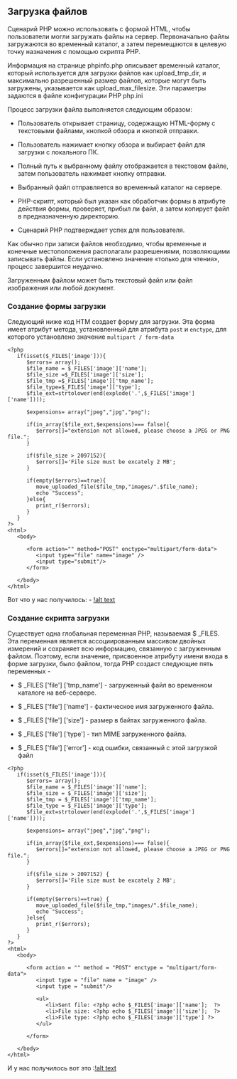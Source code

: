 ## Загрузка файлов

Сценарий PHP можно использовать с формой HTML, чтобы пользователи могли загружать файлы на сервер. 
Первоначально файлы загружаются во временный каталог, а затем перемещаются в целевую точку назначения с помощью скрипта PHP.

Информация на странице phpinfo.php описывает временный каталог, который используется для загрузки файлов как upload_tmp_dir, 
и максимально разрешенный размер файлов, которые могут быть загружены, указывается как upload_max_filesize. 
Эти параметры задаются в файле конфигурации PHP php.ini

Процесс загрузки файла выполняется следующим образом:

* Пользователь открывает страницу, содержащую HTML-форму с текстовыми файлами, кнопкой обзора и кнопкой отправки.

* Пользователь нажимает кнопку обзора и выбирает файл для загрузки с локального ПК.
* Полный путь к выбранному файлу отображается в текстовом файле, затем пользователь нажимает кнопку отправки.
* Выбранный файл отправляется во временный каталог на сервере.
* PHP-скрипт, который был указан как обработчик формы в атрибуте действия формы, проверяет, прибыл ли файл, а затем копирует файл в предназначенную директорию.
* Сценарий PHP подтверждает успех для пользователя.

Как обычно при записи файлов необходимо, чтобы временные и конечные местоположения располагали разрешениями, позволяющими записывать файлы. 
Если установлено значение «только для чтения», процесс завершится неудачно.

Загруженным файлом может быть текстовый файл или файл изображения или любой документ.

### Создание формы загрузки
Следующий ниже код HTM создает форму для загрузки. Эта форма имеет атрибут метода, установленный для атрибута ```post``` и ```enctype```, для которого установлено значение ```multipart / form-data```
```
<?php
   if(isset($_FILES['image'])){
      $errors= array();
      $file_name = $_FILES['image']['name'];
      $file_size =$_FILES['image']['size'];
      $file_tmp =$_FILES['image']['tmp_name'];
      $file_type=$_FILES['image']['type'];
      $file_ext=strtolower(end(explode('.',$_FILES['image']['name'])));
      
      $expensions= array("jpeg","jpg","png");
      
      if(in_array($file_ext,$expensions)=== false){
         $errors[]="extension not allowed, please choose a JPEG or PNG file.";
      }
      
      if($file_size > 2097152){
         $errors[]='File size must be excately 2 MB';
      }
      
      if(empty($errors)==true){
         move_uploaded_file($file_tmp,"images/".$file_name);
         echo "Success";
      }else{
         print_r($errors);
      }
   }
?>
<html>
   <body>
      
      <form action="" method="POST" enctype="multipart/form-data">
         <input type="file" name="image" />
         <input type="submit"/>
      </form>
      
   </body>
</html>
```
Вот что у нас получилось: - [!alt text](https://www.tutorialspoint.com/php/images/upload_form.jpg)

### Создание скрипта загрузки

Существует одна глобальная переменная PHP, называемая $ _FILES. 
Эта переменная является ассоциированным массивом двойных измерений и сохраняет всю информацию, 
связанную с загруженным файлом. Поэтому, если значение, присвоенное атрибуту имени входа в форме загрузки, было файлом, 
тогда PHP создаст следующие пять переменных -

* $ _FILES ['file'] ['tmp_name'] - загруженный файл во временном каталоге на веб-сервере.

* $ _FILES ['file'] ['name'] - фактическое имя загруженного файла.
* $ _FILES ['file'] ['size'] - размер в байтах загруженного файла.
* $ _FILES ['file'] ['type'] - тип MIME загруженного файла.
* $ _FILES ['file'] ['error'] - код ошибки, связанный с этой загрузкой файл

```
<?php
   if(isset($_FILES['image'])){
      $errors= array();
      $file_name = $_FILES['image']['name'];
      $file_size = $_FILES['image']['size'];
      $file_tmp = $_FILES['image']['tmp_name'];
      $file_type = $_FILES['image']['type'];
      $file_ext=strtolower(end(explode('.',$_FILES['image']['name'])));
      
      $expensions= array("jpeg","jpg","png");
      
      if(in_array($file_ext,$expensions)=== false){
         $errors[]="extension not allowed, please choose a JPEG or PNG file.";
      }
      
      if($file_size > 2097152) {
         $errors[]='File size must be excately 2 MB';
      }
      
      if(empty($errors)==true) {
         move_uploaded_file($file_tmp,"images/".$file_name);
         echo "Success";
      }else{
         print_r($errors);
      }
   }
?>
<html>
   <body>
      
      <form action = "" method = "POST" enctype = "multipart/form-data">
         <input type = "file" name = "image" />
         <input type = "submit"/>
			
         <ul>
            <li>Sent file: <?php echo $_FILES['image']['name'];  ?>
            <li>File size: <?php echo $_FILES['image']['size'];  ?>
            <li>File type: <?php echo $_FILES['image']['type'] ?>
         </ul>
			
      </form>
      
   </body>
</html>
```
И у нас получилось вот это :[!alt text](https://www.tutorialspoint.com/php/images/upload_script.jpg)